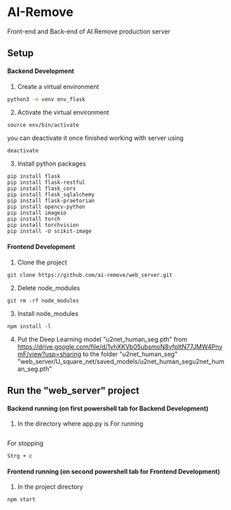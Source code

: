 # AI-Remove
Front-end and Back-end of AI.Remove production server
## Setup

#### Backend Development 
1. Create a virtual environment
```sh
python3 -m venv env_flask
```
2. Activate the virtual environment
```
source env/bin/activate
```
you can deactivate it once finished working with server using
```
deactivate
```
3. Install python packages
```
pip install flask
pip install flask-restful
pip install flask_cors
pip install flask_sqlalchemy
pip install flask-praetorian
pip install opencv-python
pip install imageio
pip install torch 
pip install torchvision
pip install -U scikit-image
```
#### Frontend Development
1. Clone the project
```
git clone https://github.com/ai-remove/web_server.git
```
2. Delete node_modules
```
git rm -rf node_modules
```
3. Install node_modules
```
npm install -l
```
4. Put the Deep Learning model "u2net_human_seg.pth" from https://drive.google.com/file/d/1vhXKVb05ubsmoN8vfpItN77JMW4PnymF/view?usp=sharing to the folder "u2net_human_seg" 
   "web_server/U_square_net/saved_models/u2net_human_segu2net_human_seg.pth"


## Run the "web_server" project

#### Backend running (on first powershell tab for Backend Development)
1. In the directory where app.py is
For running
```python3 app.py
```
For stopping
```
Strg + c
```

#### Frontend running (on second powershell tab for Frontend Development)
1. In the project directory
```
npm start
```
